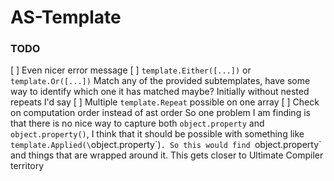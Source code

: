 # AS-Template

### TODO
[ ] Even nicer error message
[ ] `template.Either([...])` or `template.Or([...])`
    Match any of the provided subtemplates,
    have some way to identify which one it has matched maybe? Initially without nested repeats I'd say
[ ] Multiple `template.Repeat` possible on one array
[ ] Check on computation order instead of ast order
    So one problem I am finding is that there is no nice way to capture both `object.property` and `object.property()`, I think that it should be possible with something like `template.Applied(\`object.property\`)`. So this would find `object.property` and things that are wrapped around it. This gets closer to Ultimate Compiler territory
